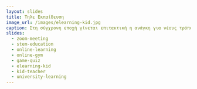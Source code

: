 ```yaml
---
layout: slides
title: Τηλε Εκπαίδευση 
image_url: /images/elearning-kid.jpg
caption: Στη σύγχρονη εποχή γίνεται επιτακτική η ανάγκη για νέους τρόπους εκπαίδευσης και μετάδωσης της γνώσης. Έτσι έχουν δημιουργηθεί εφαρμογές και εργαλεία που χρησιμοποιώντας το διαδίκτυο μπορούν να φτάσουν σε κάθε γωνιά του πλανήτη. 
slides:
  - zoom-meeting
  - stem-education
  - online-learning
  - online-gym
  - game-quiz
  - elearning-kid
  - kid-teacher
  - university-learning
---
```

